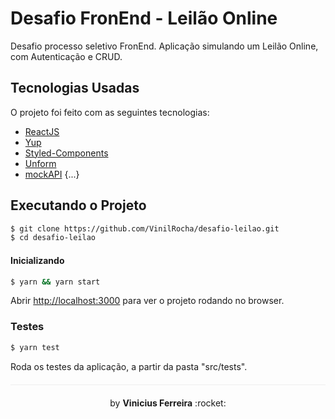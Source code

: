 # Desafio FronEnd - Leilão Online

Desafio processo seletivo FronEnd. Aplicação simulando um Leilão Online, com Autenticação e CRUD.

## Tecnologias Usadas

O projeto foi feito com as seguintes tecnologias:

- [ReactJS](https://pt-br.reactjs.org/)
- [Yup](https://github.com/jquense/yup)
- [Styled-Components](https://styled-components.com/)
- [Unform](https://unform.dev/)
- [mockAPI](https://mockapi.io/)
{...}

## Executando o Projeto

```sh
$ git clone https://github.com/VinilRocha/desafio-leilao.git
$ cd desafio-leilao
```

#### Inicializando
```sh
$ yarn && yarn start
```

Abrir [http://localhost:3000](http://localhost:3000) para ver o projeto rodando no browser.


### Testes
```sh
$ yarn test
```

Roda os testes da aplicação, a partir da pasta "src/tests".


<p align="center" style="margin-top: 20px; border-top: 1px solid #eee; padding-top: 20px;">by <strong> Vinicius Ferreira</strong> :rocket: </p>
